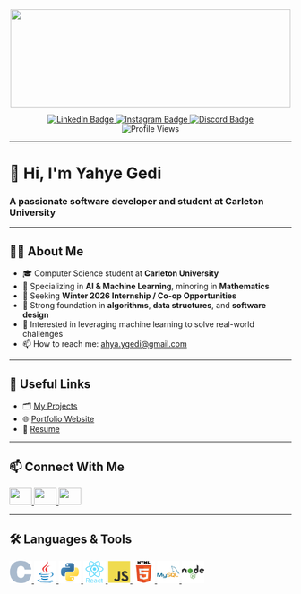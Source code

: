 <div align="center" id="header">
  <img src="https://images.squarespace-cdn.com/content/v1/5769fc401b631bab1addb2ab/1541580611624-TE64QGKRJG8SWAIUS7NS/coding-freak.gif" width="500" height="175"/>
  
  <div id="badges" style="margin-top: 10px;">
    <a href="https://www.linkedin.com/in/yahye-gedi-/">
      <img src="https://img.shields.io/badge/LinkedIn-blue?style=for-the-badge&logo=linkedin&logoColor=white" alt="LinkedIn Badge"/>
    </a>
    <a href="https://www.instagram.com/ahya.ygedi/">
      <img src="https://img.shields.io/badge/Instagram-800080?style=for-the-badge&logo=instagram&logoColor=white" alt="Instagram Badge"/>
    </a>
    <a href="https://discord.com/channels/@me">
      <img src="https://img.shields.io/badge/Discord-7289DA?style=for-the-badge&logo=discord&logoColor=white" alt="Discord Badge"/>
    </a>
  </div>

  <img src="https://komarev.com/ghpvc/?username=TheGedi&style=flat-square&color=blue" alt="Profile Views"/>
</div>

---

# 👋 Hi, I'm Yahye Gedi  
### A passionate software developer and student at Carleton University

---

## 👨‍💻 About Me

- 🎓 Computer Science student at **Carleton University**
- 🤖 Specializing in **AI & Machine Learning**, minoring in **Mathematics**
- 🤝 Seeking **Winter 2026 Internship / Co-op Opportunities**
- 🧠 Strong foundation in **algorithms**, **data structures**, and **software design**
- 🚀 Interested in leveraging machine learning to solve real-world challenges
- 📫 How to reach me: ahya.ygedi@gmail.com
---

## 🔗 Useful Links

- 🗂️ [My Projects](https://github.com/YahyeGedi?tab=repositories)
- 🌐 [Portfolio Website](https://yahyeportfolio.netlify.app/)
- 📄 [Resume](https://docs.google.com/document/d/1eDQz88mL3nUxX2BX8GlZvZC3eKHk5fd_KT_1Sh_YjnE/edit?tab=t.0)


---

## 📫 Connect With Me

<p align="left">
  <a href="https://www.linkedin.com/in/yahye-gedi/" target="blank">
    <img src="https://raw.githubusercontent.com/rahuldkjain/github-profile-readme-generator/master/src/images/icons/Social/linked-in-alt.svg" height="30" width="40" />
  </a>
  <a href="https://instagram.com/ahya.ygedi" target="blank">
    <img src="https://raw.githubusercontent.com/rahuldkjain/github-profile-readme-generator/master/src/images/icons/Social/instagram.svg" height="30" width="40" />
  </a>
  <a href="https://leetcode.com/TheGedi/" target="blank">
    <img src="https://raw.githubusercontent.com/rahuldkjain/github-profile-readme-generator/master/src/images/icons/Social/leet-code.svg" height="30" width="40" />
  </a>
</p>

---

## 🛠️ Languages & Tools

<p align="left">
  <a href="https://www.cprogramming.com/" target="_blank">
    <img src="https://raw.githubusercontent.com/devicons/devicon/master/icons/c/c-original.svg" width="40" height="40"/>
  </a>
  <a href="https://www.java.com" target="_blank">
    <img src="https://raw.githubusercontent.com/devicons/devicon/master/icons/java/java-original.svg" width="40" height="40"/>
  </a>
  <a href="https://www.python.org" target="_blank">
    <img src="https://raw.githubusercontent.com/devicons/devicon/master/icons/python/python-original.svg" width="40" height="40"/>
  </a>
  <a href="https://reactjs.org/" target="_blank">
    <img src="https://raw.githubusercontent.com/devicons/devicon/master/icons/react/react-original-wordmark.svg" width="40" height="40"/>
  </a>
  <a href="https://developer.mozilla.org/en-US/docs/Web/JavaScript" target="_blank">
    <img src="https://raw.githubusercontent.com/devicons/devicon/master/icons/javascript/javascript-original.svg" width="40" height="40"/>
  </a>
  <a href="https://www.w3.org/html/" target="_blank">
    <img src="https://raw.githubusercontent.com/devicons/devicon/master/icons/html5/html5-original-wordmark.svg" width="40" height="40"/>
  </a>
  <a href="https://www.mysql.com/" target="_blank">
    <img src="https://raw.githubusercontent.com/devicons/devicon/master/icons/mysql/mysql-original-wordmark.svg" width="40" height="40"/>
  </a>
  <a href="https://nodejs.org" target="_blank">
    <img src="https://raw.githubusercontent.com/devicons/devicon/master/icons/nodejs/nodejs-original-wordmark.svg" width="40" height="40"/>
  </a>
</p>
